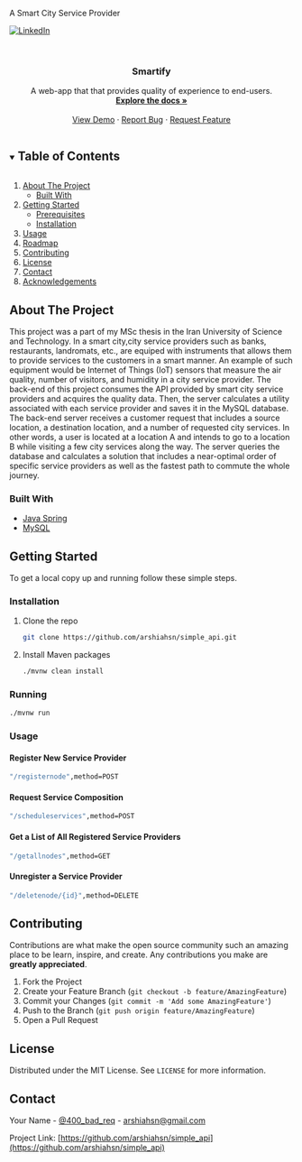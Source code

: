 
A Smart City Service Provider

[![LinkedIn][linkedin-shield]][linkedin-url]



<!-- PROJECT LOGO -->
<br />
<p align="center">

  <h3 align="center">Smartify</h3>

  <p align="center">
    A web-app that that provides quality of experience to end-users.
    <br />
    <a href="https://github.com/arshiahsn/smartify"><strong>Explore the docs »</strong></a>
    <br />
    <br />
    <a href="https://github.com/arshiahsn/smartify">View Demo</a>
    ·
    <a href="https://github.com/arshiahsn/smartify/smartify">Report Bug</a>
    ·
    <a href="https://github.com/arshiahsn/smartify/smartify">Request Feature</a>
  </p>
</p>



<!-- TABLE OF CONTENTS -->
<details open="open">
  <summary><h2 style="display: inline-block">Table of Contents</h2></summary>
  <ol>
    <li>
      <a href="#about-the-project">About The Project</a>
      <ul>
        <li><a href="#built-with">Built With</a></li>
      </ul>
    </li>
    <li>
      <a href="#getting-started">Getting Started</a>
      <ul>
        <li><a href="#prerequisites">Prerequisites</a></li>
        <li><a href="#installation">Installation</a></li>
      </ul>
    </li>
    <li><a href="#usage">Usage</a></li>
    <li><a href="#roadmap">Roadmap</a></li>
    <li><a href="#contributing">Contributing</a></li>
    <li><a href="#license">License</a></li>
    <li><a href="#contact">Contact</a></li>
    <li><a href="#acknowledgements">Acknowledgements</a></li>
  </ol>
</details>



<!-- ABOUT THE PROJECT -->
## About The Project

This project was a part of my MSc thesis in the Iran University of Science and Technology.
In a smart city,city service providers such as banks, restaurants, landromats, etc., are equiped with instruments that allows them to provide services to the customers in a smart manner. An example of such equipment would be Internet of Things (IoT) sensors that measure the air quality, number of visitors, and humidity in a city service provider. The back-end of this project consumes the API provided by smart city service providers and acquires the quality data. Then, the server calculates a utility associated with each service provider and saves it in the MySQL database. 
The back-end server receives a customer request that includes a source location, a destination location, and a number of requested city services. In other words, a user is located at a location A and intends to go to a location B while visiting a few city services along the way. The server queries the database and calculates a solution that includes a near-optimal order of specific service providers as well as the fastest path to commute the whole journey. 

### Built With

* [Java Spring](https://spring.io)
* [MySQL](https://www.mysql.com)



<!-- GETTING STARTED -->
## Getting Started

To get a local copy up and running follow these simple steps.


### Installation

1. Clone the repo
   ```sh
   git clone https://github.com/arshiahsn/simple_api.git
   ```
2. Install Maven packages
   ```sh
   ./mvnw clean install
   ```
   
### Running


  ```sh
  ./mvnw run
  ```
  
### Usage
#### Register New Service Provider

  ```sh
  "/registernode",method=POST
  ```
#### Request Service Composition


  ```sh
  "/scheduleservices",method=POST
  ```
#### Get a List of All Registered Service Providers 


  ```sh
  "/getallnodes",method=GET
  ```
#### Unregister a Service Provider 

  ```sh
  "/deletenode/{id}",method=DELETE
  ```
    

<!-- CONTRIBUTING -->
## Contributing

Contributions are what make the open source community such an amazing place to be learn, inspire, and create. Any contributions you make are **greatly appreciated**.

1. Fork the Project
2. Create your Feature Branch (`git checkout -b feature/AmazingFeature`)
3. Commit your Changes (`git commit -m 'Add some AmazingFeature'`)
4. Push to the Branch (`git push origin feature/AmazingFeature`)
5. Open a Pull Request



<!-- LICENSE -->
## License

Distributed under the MIT License. See `LICENSE` for more information.



<!-- CONTACT -->
## Contact

Your Name - [@400_bad_req](https://twitter.com/400_bad_req) - arshiahsn@gmail.com

Project Link: [https://github.com/arshiahsn/simple_api](https://github.com/arshiahsn/simple_api)




<!-- MARKDOWN LINKS & IMAGES -->
<!-- https://www.markdownguide.org/basic-syntax/#reference-style-links -->
[contributors-shield]: https://img.shields.io/github/contributors/arshiahsn/repo.svg?style=for-the-badge
[contributors-url]: https://github.com/arshiahsn/repo/graphs/contributors
[forks-shield]: https://img.shields.io/github/forks/arshiahsn/repo.svg?style=for-the-badge
[forks-url]: https://github.com/arshiahsn/repo/network/members
[stars-shield]: https://img.shields.io/github/stars/arshiahsn/repo.svg?style=for-the-badge
[stars-url]: https://github.com/arshiahsn/repo/stargazers
[issues-shield]: https://img.shields.io/github/issues/arshiahsn/repo.svg?style=for-the-badge
[issues-url]: https://github.com/arshiahsn/repo/issues
[license-shield]: https://img.shields.io/github/license/arshiahsn/repo.svg?style=for-the-badge
[license-url]: https://github.com/arshiahsn/simple_api/blob/main/LICENSE
[linkedin-shield]: https://img.shields.io/badge/-LinkedIn-black.svg?style=for-the-badge&logo=linkedin&colorB=555
[linkedin-url]: https://linkedin.com/in/arshiahsn
